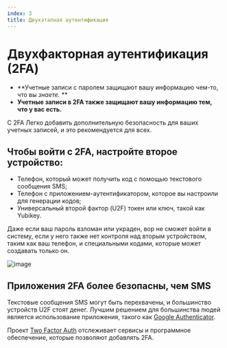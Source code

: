 ```yaml
---
index: 3
title: Двухэтапная аутентификация
---
```

# Двухфакторная аутентификация (2FA)

*   **Учетные записи с паролем защищают вашу информацию чем-то, что вы *знаете.* **
*   **Учетные записи в 2FA также защищают вашу информацию тем, что у вас есть.**

С 2FA Легко добавить дополнительную безопасность для ваших учетных записей, и это рекомендуется для всех.

## Чтобы войти с 2FA, настройте второе устройство:

* Телефон, который может получить код с помощью текстового сообщения SMS;
* Телефон с приложением-аутентификатором, которое вы настроили для генерации кодов;
* Универсальный второй фактор (U2F) токен или ключ, такой как Yubikey.

Даже если ваш пароль взломан или украден, вор не сможет войти в систему, если у него также нет контроля над вторым устройством, таким как ваш телефон, и специальными кодами, которые может создавать только он.

![image](password_adv2.png)

## Приложения 2FA более безопасны, чем SMS

Текстовые сообщения SMS могут быть перехвачены, и большинство устройств U2F стоят денег. Лучшим решением для большинства людей является использование приложения, такого как [Google Authenticator](https://play.google.com/store/apps/details?id=com.google.android.apps.authenticator2).

Проект [Two Factor Auth](https://twofactorauth.org/) отслеживает сервисы и программное обеспечение, которые позволяют добавлять 2FA.
